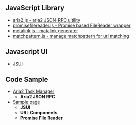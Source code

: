 ## JavaScript Library
- [aria2.js - aria2 JSON-RPC ultility](https://github.com/jc3213/aria2.js)
- [promisefilereader.js - Promise based FileReader wrapper](https://github.com/jc3213/promisefilereader.js)
- [metalink.js - matalink generater](https://github.com/jc3213/metalink.js)
- [matchpattern.js - manage matchpattern for url matching](https://jc3213.github.io/matchpattern.js/)

## Javascript UI
- [JSUI](ui/)

## Code Sample
- [Aria2 Task Manager](https://jc3213.github.io/aria2.app/)
    - **Aria2 JSON RPC**
- [Sample page](//jc3213.github.io/jslib/sample/sample.html)
    - **JSUI**
    - **URL Components**
    - **Promise File Reader**
